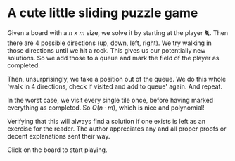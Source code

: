 # A cute little sliding puzzle game

Given a board with a $n$ x $m$ size, we solve it by starting at the player :cat2:. Then there are 4 possible directions (up, down, left, right). We try walking in those directions until we hit a rock. This gives us our potentially new solutions. So we add those to a queue and mark the field of the player as completed.

Then, unsurprisingly, we take a position out of the queue. We do this whole 'walk in 4 directions, check if visited and add to queue' again. And repeat.

In the worst case, we visit every single tile once, before having marked everything as completed. So $O(n \cdot m)$, which is nice and polynomial!

Verifying that this will always find a solution if one exists is left as an exercise for the reader. The author appreciates any and all proper proofs or decent explanations sent their way.

Click on the board to start playing.

<ClientOnly>
<SlidingPuzzle/>
</ClientOnly>

<script setup>
import SlidingPuzzle from './SlidingPuzzle/SlidingPuzzle.vue'
</script>
